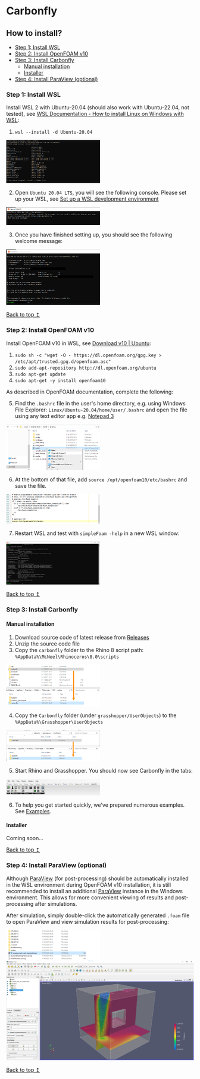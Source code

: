 # Carbonfly

## How to install?

- [Step 1: Install WSL](#step-1-install-wsl)
- [Step 2: Install OpenFOAM v10](#step-2-install-openfoam-v10)
- [Step 3: Install Carbonfly](#step-3-install-carbonfly)
  - [Manual installation](#manual-installation)
  - [Installer](#installer)
- [Step 4: Install ParaView (optional)](#step-4-install-paraview-optional)


### Step 1: Install WSL

Install WSL 2 with Ubuntu-20.04 (should also work with Ubuntu-22.04, not tested), see [WSL Documentation - How to install Linux on Windows with WSL](https://learn.microsoft.com/en-us/windows/wsl/install):

1. `wsl --install -d Ubuntu-20.04`

<img src="./pics/install_wsl_01.png" alt="install wsl Ubuntu-20.04" width="50%">

2. Open `Ubuntu 20.04 LTS`, you will see the following console. Please set up your WSL, see [Set up a WSL development environment](https://learn.microsoft.com/en-us/windows/wsl/setup/environment#set-up-your-linux-username-and-password)

<img src="./pics/install_wsl_02.png" alt="set up wsl Ubuntu-20.04" width="50%">

3. Once you have finished setting up, you should see the following welcome message:

<img src="./pics/install_wsl_03.png" alt="finish wsl Ubuntu-20.04" width="50%">

[Back to top ↥](#carbonfly)

### Step 2: Install OpenFOAM v10

Install OpenFOAM v10 in WSL, see [Download v10 | Ubuntu](https://openfoam.org/download/10-ubuntu/):

1. `sudo sh -c "wget -O - https://dl.openfoam.org/gpg.key > /etc/apt/trusted.gpg.d/openfoam.asc"`
2. `sudo add-apt-repository http://dl.openfoam.org/ubuntu`
3. `sudo apt-get update`
4. `sudo apt-get -y install openfoam10`

As described in OpenFOAM documentation, complete the following:

5. Find the `.bashrc` file in the user's home directory, e.g. using Windows File Explorer: `Linux/Ubuntu-20.04/home/user/.bashrc` and open the file using any text editor app e.g. [Notepad 3](https://github.com/rizonesoft/Notepad3)

<img src="./pics/install_openfoam_01.png" alt="find .bashrc file" width="50%">

6. At the bottom of that file, add `source /opt/openfoam10/etc/bashrc` and save the file.

<img src="./pics/install_openfoam_02.png" alt="add openfoam in .bashrc file" width="50%">

7. Restart WSL and test with `simpleFoam -help` in a new WSL window:

<img src="./pics/install_openfoam_03.png" alt="add openfoam in .bashrc file" width="50%">

[Back to top ↥](#carbonfly)

### Step 3: Install Carbonfly

#### Manual installation

1. Download source code of latest release from [Releases](https://github.com/RWTH-E3D/carbonfly/releases)
2. Unzip the source code file
3. Copy the `carbonfly` folder to the Rhino 8 script path: `%AppData%\McNeel\Rhinoceros\8.0\scripts`

<img src="./pics/manual_installation_copy_rhino_8_script.png" alt="manual installation copy rhino 8 script" width="50%">

4. Copy the `Carbonfly` folder (under `grasshopper/UserObjects`) to the `%AppData%\Grasshopper\UserObjects`

<img src="./pics/manual_installation_copy_grasshopper_user_objects.png" alt="manual installation copy grasshopper user objects" width="50%">

5. Start Rhino and Grasshopper. You should now see Carbonfly in the tabs:

<img src="./pics/carbonfly_in_grasshopper.png" alt="manual installation copy grasshopper user objects" width="50%">

6. To help you get started quickly, we've prepared numerous examples. See [Examples](./examples).

#### Installer

Coming soon...

[Back to top ↥](#carbonfly)

### Step 4: Install ParaView (optional)

Although [ParaView](https://www.paraview.org/) (for post-processing) should be automatically installed in the WSL environment during OpenFOAM v10 installation, it is still recommended to install an additional [ParaView](https://www.paraview.org/) instance in the Windows environment. This allows for more convenient viewing of results and post-processing after simulations.

After simulation, simply double-click the automatically generated `.foam` file to open ParaView and view simulation results for post-processing:

<img src="./pics/post_processing_paraview_01.png" alt="open results in paraview" width="50%">

<img src="./pics/post_processing_paraview_02.png" alt="post processing in paraview" width="100%">

[Back to top ↥](#carbonfly)
